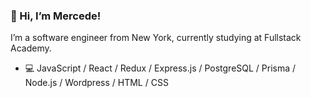### 👋 Hi, I’m Mercede!

I’m a software engineer from New York, currently studying at Fullstack Academy.

- 💻 JavaScript / React / Redux / Express.js / PostgreSQL / Prisma / Node.js / Wordpress / HTML / CSS


<!--
**mercedechen/mercedechen** is a ✨ _special_ ✨ repository because its `README.md` (this file) appears on your GitHub profile.

Here are some ideas to get you started:

- 🔭 I’m currently working on ...
- 🌱 I’m currently learning ...
- 👯 I’m looking to collaborate on ...
- 🤔 I’m looking for help with ...
- 💬 Ask me about ...
- 📫 How to reach me: ...
- 😄 Pronouns: ...
- ⚡ Fun fact: ...
-->
